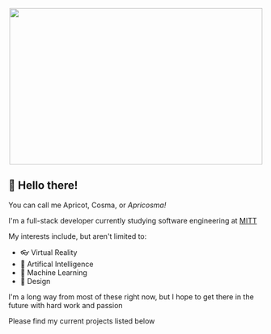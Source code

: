 <p align="center">
  <img width="500" height="310" src="https://user-images.githubusercontent.com/113317992/199310361-f4d3bbbd-59d4-4bcd-b27a-f31d142e188d.gif">
</p>

## 👋 Hello there!

You can call me Apricot, Cosma, or *Apricosma!* 

I'm a full-stack developer currently studying software engineering at [MITT](https://mitt.ca/)

My interests include, but aren't limited to:
- 👓 Virtual Reality
- 🤖 Artifical Intelligence
- 🧠 Machine Learning
- 🎨 Design 

I'm a long way from most of these right now, but I hope to get there in the future with hard work and passion

Please find my current projects listed below
<!---
Apricosma/Apricosma is a ✨ special ✨ repository because its `README.md` (this file) appears on your GitHub profile.
You can click the Preview link to take a look at your changes.
--->
